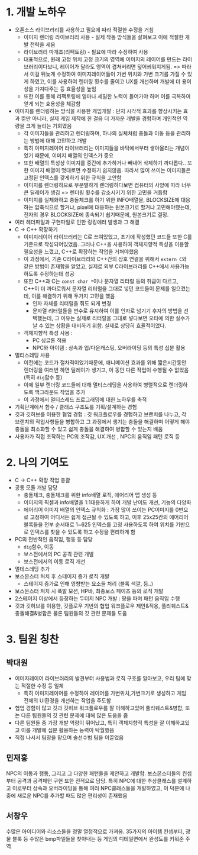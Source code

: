 # 1. 개발 노하우

- 오픈소스 라이브러리를 사용하고 필요에 따라 적절한 수정을 거침
	- 이미지 렌더링 라이브러리 사용 - 실제 작동 방식들을 살펴보고 이에 적절한 개발 전략을 세움
	- 라이브러리 마개조(리팩토링) - 필요에 따라 수정하여 사용
	- 대표적으로, 원래 고정 위치 고정 크기의 영역에 이미지의 레이어를 만드는 라이브러리이다보니, 레이어가 달라도 영역이 겹쳐버리면 덮어씌워지게됨. => 따라서 이걸 뒤늦게 수정하여 이미지레이어들이 가변 위치와 가변 크기를 가질 수 있게 하였고, 이를 사용하여 렌더링 횟수를 줄이고 UX를 개선하며 개발에 더 용이성을 가져다주는 등 효율성을 높임
	- 또한 이를 통해 리팩토링에 얼마나 세밀한 노력이 들어가야 하며 이를 극복하여 얻게 되는 효용성을 체감함
- 이미지를 렌더링하는 방식을 사용한 게임개발 :
	단지 시각적 효과를 향상시키는 효과 뿐만 아니라, 실제 게임 제작에 한 걸음 더 가까운 개발을 경험하며 개인적인 역량을 크게 늘리는 기회였음
	- 각 이미지들을 관리하고 렌더링하며, 하나의 실체처럼 충돌과 이동 등을 관리하는 방법에 대해 고민하고 개발
	- 특히 이미지레이어 라이브러리는 이미지들을 바닥에서부터 쌓아올리는 개념이었기 때문에, 이미지 배열의 인덱스가 중요
	- 또한 배열의 특성상 이미지를 중간에 추가하거나 빼내어 삭제하기 까다롭다.. 또한 이미지 배열이 멋대로면 수정하기 쉽지않음. 따라서 많이 쓰이는 이미지들은 고정된 인덱스를 갖게하기 위한 규칙을 고안함
	- 이미지를 렌더링하므로 무분별하게 렌더링하다보면 컴퓨터의 사양에 따라 너무 큰 딜레이가 생김 => 렌더링 횟수를 감소시키기 위한 고민을 거듭함
	- 이미지를 실체화하고 충돌체크를 하기 위한 INFO배열을, BLOCKSIZE에 대응하는 압축식으로 할거냐, pixel에 대응하는 원본크기로 할거냐 고민해야했는데, 전자의 경우 BLOCKSIZE에 종속되기 쉽기때문에, 원본크기로 결정. 
- 여러 헤더파일과 구현파일로 인한 링킹에러 발생과 그 해결
- C -> C++ 확장하기
	- 이미지레이어 라이브러리는 C로 쓰여있었고, 초기에 작성했던 코드들 또한 C를 기준으로 작성되어있었음. 그러나 C++을 사용하여 객체지향적 특성을 이용할 필요성을 느꼈고, C++로 확장하는 작업을 거쳐야했음
	- 이 과정에서, 기존 C라이브러리와 C++간의 상호 연결을 위해서 `extern C`와 같은 방법이 존재함을 알았고, 실제로 외부 C라이브러리를 C++에서 사용가능하도록 수정하는데 성공
	- 또한 C++과 C는 `const char *`이나 문자열 리터럴 등의 취급이 다르고, C++이 더 까다로워서 문자열 리터럴을 그대로 넣던 코드들이 문제를 일으켰는데, 이를 해결하기 위해 두가지 고민을 했음
		- 인자 자체를 리터럴을 줘도 되게 변경
		- 문자열 리터럴들을 변수로 유지하여 이를 인자로 넘기기
		후자의 방법을 선택했는데, 그 이유는 실제로 리터럴을 그대로 넣다보면 오타에 의한 실수가 날 수 있는 상황을 대비하기 위함. 실제로 상당히 효율적이었다.
	- 객체지향적 특성 사용 : 
		- PC 싱글톤 적용
		- NPC와 아이템 :  상속과 업/다운캐스팅, 오버라이딩 등의 특성 십분 활용
- 멀티스레딩 사용
	- 이전에는 코드가 절차적이었기때문에, 애니메이션 효과를 위해 짧은시간동안 렌더링을 여러번 하면 딜레이가 생기고, 이 동안 다른 작업이 수행될 수 없었음 (특히 `dig`함수 등)
	- 이에 일부 렌더링 코드들에 대해 멀티스레딩을 사용하여 병렬적으로 렌더링하도록 백그라운드 작업을 추가
	- 이 과정에서 멀티스레드 프로그래밍에 대한 노하우를 축적
- 기획단계에서 함수 / 클래스 구조도를 기획/설계하는 경험
- 깃과 깃허브를 이용한 협업 경험 : 깃 워크플로우를 경험하고 브랜치를 나누고, 각 브랜치의 작업사항들을 병합하고 그 과정에서 생기는 충돌을 해결하며 어떻게 해야 충돌을 최소화할 수 있고 쉽게 충돌을 해결하여 병합할 수 있는지 배움
- 사용자가 직접 조작하는 PC의 조작감, UX 개선 , NPC의 움직임 패턴 로직 등

# 2. 나의 기여도

- C -> C++ 확장 작업 총괄
- 공통 모듈 개발 담당
	- 충돌체크, 충돌체크를 위한 info배열 로직, 에어리어 맵 생성 등
	- 이미지의 픽셀과 info배열을 1:1대응하게 하여 개발 난이도 개선, 기능의 다양화
	- 에어리어 이미지 배열의 인덱스 규칙화 : 가장 많이 쓰이는 PC이미지를 0번으로 고정하여 어디서든 쉽게 접근될 수 있도록 하고, 이후 25x25칸의 에어리어 블록들을 전부 순서대로 1~625 인덱스를 고정 사용하도록 하여 위치를 기반으로 인덱스를 찾을 수 있도록 하고 수정을 편리하게 함
- PC의 전반적인 움직임, 행동 등 담당
	- `dig`함수, 이동
	- 보스전에서의 PC 공격 관련 개발
	- 보스전에서의 이동 로직 개선
- 멀테스레딩 추가
- 보스몬스터 처치 후 스테이지 증가 로직 개발
	- 스테이지 증가로 인해 영향받는 요소들 처리 (블록 색깔, 등..)
- 보스몬스터 처치 시 폭발 모션, HP바, 최종보스 페이즈 등의 로직 개발
- 2스테이지 이상에서 등장하는 두더지 NPC 개발 : 땅을 파며 패턴 움직임 수행
- 깃과 깃허브를 이용한, 깃플로우 기반의 협업 워크플로우 제안&적용, 풀리퀘스트&충돌해결&병합은 물론 팀원들의 깃 관련 문제들 도움


# 3. 팀원 칭찬

## 박대원

- 이미지레이어 라이브러리의 발견부터 사용법과 로직 구조를 알아보고, 우리 팀에 맞는 적절한 수정 등 일체
	- 특히 이미지레이어를 수정하여 레이어를 가변위치,가변크기로  생성하고 게임 전체의 UI환경을 개선하는 작업을 주도함
- 협업 경험이 많고 깃과 깃허브 워크플로우를 잘 이해하고있어 풀리퀘스트&병합, 또는 다른 팀원들의 깃 관련 문제에 대해 많은 도움을 줌
- 다른 팀원들 중 가장 개발 역량이 뛰어났고, 특히 객체지향적 특성을 잘 이해하고있고 이를 개발에 십분 활용하는 능력이 탁월했음
- 직접 나서서 팀장을 맡으며 솔선수범 팀을 이끌었음

## 민재홍

NPC의 이동과 행동, 그리고 그 다양한 패턴들을 제안하고 개발함. 보스몬스터들의 컨셉부터 공격과 공격패턴 구현 또한 전적으로 담당.
특히 NPC에 대한 추상클래스를 설계하고 이로부터 상속과 오버라이딩을 통해 여러 NPC클래스들을 개발하였고, 이 덕분에 나중에 새로운 NPC를 추가할 때도 많은 편리성이 존재했음

## 서창우

수많은 아이디어와 리소스들을 정말 열정적으로 가져옴. 35가지의 아이템 컨셉부터, 광물 블록 등 수많은 bmp파일들을 찾아내는 등 게임의 디테일면에서 완성도를 키워준 주역